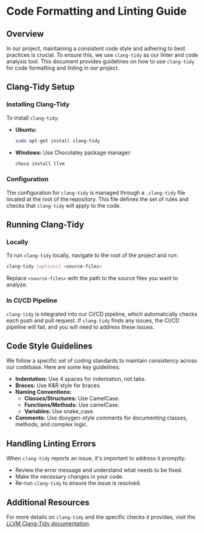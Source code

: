 # Code Formatting and Linting Guide

## Overview

In our project, maintaining a consistent code style and adhering to best practices is crucial. To ensure this, we use `clang-tidy` as our linter and code analysis tool. This document provides guidelines on how to use `clang-tidy` for code formatting and linting in our project.

## Clang-Tidy Setup

### Installing Clang-Tidy

To install `clang-tidy`:

- **Ubuntu:**
  ```bash
  sudo apt-get install clang-tidy
  ```
- **Windows:**
  Use Chocolatey package manager:
  ```powershell
  choco install llvm
  ```

### Configuration

The configuration for `clang-tidy` is managed through a `.clang-tidy` file located at the root of the repository. This file defines the set of rules and checks that `clang-tidy` will apply to the code.

## Running Clang-Tidy

### Locally

To run `clang-tidy` locally, navigate to the root of the project and run:

```bash
clang-tidy [options] <source-files>
```

Replace `<source-files>` with the path to the source files you want to analyze.

### In CI/CD Pipeline

`clang-tidy` is integrated into our CI/CD pipeline, which automatically checks each push and pull request. If `clang-tidy` finds any issues, the CI/CD pipeline will fail, and you will need to address these issues.

## Code Style Guidelines

We follow a specific set of coding standards to maintain consistency across our codebase. Here are some key guidelines:

- **Indentation:** Use 4 spaces for indentation, not tabs.
- **Braces:** Use K&R style for braces.
- **Naming Conventions:**
    - **Classes/Structures:** Use CamelCase.
    - **Functions/Methods:** Use camelCase.
    - **Variables:** Use snake_case.
- **Comments:** Use doxygen-style comments for documenting classes, methods, and complex logic.

## Handling Linting Errors

When `clang-tidy` reports an issue, it's important to address it promptly:

- Review the error message and understand what needs to be fixed.
- Make the necessary changes in your code.
- Re-run `clang-tidy` to ensure the issue is resolved.

## Additional Resources

For more details on `clang-tidy` and the specific checks it provides, visit the [LLVM Clang-Tidy documentation](https://clang.llvm.org/extra/clang-tidy/).

